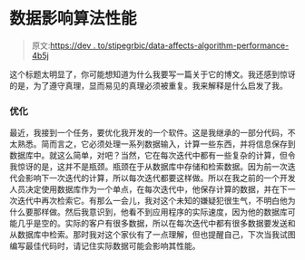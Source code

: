 # 数据影响算法性能

> 原文:[https://dev . to/stipegrbic/data-affects-algorithm-performance-4b5j](https://dev.to/stipegrbic/data-affects-algorithm-performance-4b5j)

这个标题太明显了，你可能想知道为什么我要写一篇关于它的博文。我还感到惊讶的是，为了遵守真理，显而易见的真理必须被重复。我来解释是什么启发了我。

### [](#optimize)优化

最近，我接到一个任务，要优化我开发的一个软件。这是我继承的一部分代码，不太熟悉。简而言之，它必须处理一系列数据输入，计算一些东西，并将信息保存到数据库中。就这么简单，对吧？当然，它在每次迭代中都有一些复杂的计算，但令我惊讶的是，这并不是瓶颈。瓶颈在于从数据库中存储和检索数据。因为前一次迭代会影响下一次迭代的计算，所以每次迭代都要这样做。所以在我之前的一个开发人员决定使用数据库作为一个单点，在每次迭代中，他保存计算的数据，并在下一次迭代中再次检索它。有那么一会儿，我对这个未知的嫌疑犯很生气，不明白他为什么要那样做。然后我意识到，他看不到应用程序的实际速度，因为他的数据库可能几乎是空的。实际的客户有很多数据，所以在每次迭代中都有很多数据要发送和从数据库中检索。那时我对这个家伙有了一点理解，但也提醒自己，下次当我试图编写最佳代码时，请记住实际数据可能会影响其性能。
